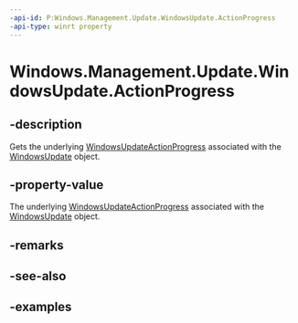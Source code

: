 ```yaml
---
-api-id: P:Windows.Management.Update.WindowsUpdate.ActionProgress
-api-type: winrt property
---
```


# Windows.Management.Update.WindowsUpdate.ActionProgress

<!--
public Windows.Management.Update.WindowsUpdateActionProgress ActionProgress { get; }
-->


## -description
Gets the underlying [WindowsUpdateActionProgress](./windowsupdateactionprogress.md) associated with the [WindowsUpdate](./windowsupdate.md) object.

## -property-value

The underlying [WindowsUpdateActionProgress](./windowsupdateactionprogress.md) associated with the [WindowsUpdate](./windowsupdate.md) object.

## -remarks

## -see-also

## -examples

